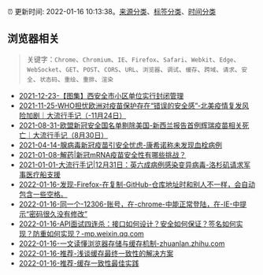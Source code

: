 :alarm_clock: 更新时间: 2022-01-16 10:13:38。[来源分类](../README.md)、[标签分类](../TAGS.md)、[时间分类](../TIMELINE.md)

## 浏览器相关


> 关键字：`Chrome`、`Chromium`、`IE`、`Firefox`、`Safari`、`Webkit`、`Edge`、`WebSocket`、`GET`、`POST`、`CORS`、`URL`、`浏览器`、`调试`、`缓存`、`跨域`、`请求`、`安全`、`状态码`、`重绘`、`重排`、`渲染`



- [2021-12-23-【图集】西安全市小区单位实行封闭管理](https://photos.caixin.com/m/2021-12-23/101821058.html) 
- [2021-11-25-WHO担忧欧洲对疫苗保护存在“错误的安全感”-北美疫情复发风险加剧｜大流行手记（-11月24日）](https://m.caixin.com/m/2021-11-25/101809652.html) 
- [2021-08-31-欧盟新冠安全国名单剔除美国-新西兰报告首例辉瑞疫苗相关死亡｜大流行手记（8月30日）](https://m.caixin.com/m/2021-08-31/101764087.html) 
- [2021-04-14-腺病毒新冠疫苗引安全忧虑-康希诺称未发现血栓病例](https://m.caixin.com/m/2021-04-14/101691086.html) 
- [2021-01-08-解药|新冠mRNA疫苗安全性有哪些挑战？](https://m.caixin.com/m/2021-01-08/101648043.html) 
- [2021-01-01-大流行手记|12月31日：英六成病例感染变异病毒-洛杉矶请求军事医疗船支援](https://m.caixin.com/m/2021-01-01/101645820.html) 
- [2022-01-16-发现-Firefox-在复制-GitHub-仓库地址时和别人不一样，会自动包含一些空格。](https://www.v2ex.com/t/828571) 
- [2022-01-16-同一个-12306-账号，在-chrome-中能正常登陆，在-IE-中提示“密码很久没有修改”](https://www.v2ex.com/t/828553) 
- [2022-01-16-API面试四连杀：接口如何设计？安全如何保证？签名如何实现？防重如何实现？-mp.weixin.qq.com](https://blogread.cn/news/go.php?idItem=14901&url=http%3A%2F%2Fmp.weixin.qq.com%2Fs%3F__biz%3DMzUyMzM2ODUwMA%3D%3D%26amp%3Bmid%3D2247493135%26amp%3Bidx%3D2%26amp%3Bsn%3D4569a4965be1a6e8b85369edd7fc91dc%26amp%3Bchksm%3Dfa3f0754cd488e427c9670d6aa67e0693725ee332f26e011767ba85562bd6bb08a65cc8aaaba%26amp%3Bscene%3D27%23wechat_redirect%26comefrom%3Dhttps%253A%252F%252Fblogread.cn%252Fnews%252F) 
- [2022-01-16-一文读懂浏览器存储与缓存机制-zhuanlan.zhihu.com](https://blogread.cn/news/go.php?idItem=14896&url=https%3A%2F%2Fzhuanlan.zhihu.com%2Fp%2F422666602%3Fcomefrom%3Dhttps%253A%252F%252Fblogread.cn%252Fnews%252F) 
- [2022-01-16-推荐-浅谈缓存最终一致性的解决方案](https://toutiao.io/k/mgym1lv) 
- [2022-01-16-推荐-缓存一致性最佳实践](https://toutiao.io/k/ymscqc1) 